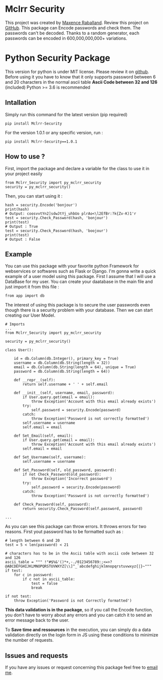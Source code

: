 # Mclrr Security
This project was created by [Maxence Raballand](https://maxenceraballand.com). Review this project on [GitHub](https://github.com/maxencerb/Mclrr_Security).
This package can Encode passwords and check them. The passwords can't be decoded. Thanks to a random generator, each passwords can be encoded in 600,000,000,000+ variations.
# Python Security Package
This version for python is under MIT license. Please review it on [github](https://github.com/maxencerb/Mclrr_Security/blob/master/LICENSE).
Before using it you have to know that it only supports password between 6 and 20 characters in the normal ascii table **Ascii Code between 32 and 126** (included)
Python >= 3.6 is recommended
## Intallation
Simply run this command for the latest version (pip required)

	pip install Mclrr-Security

For the version 1.0.1 or any specific version, run :

	pip install Mclrr-Security==1.0.1
## How to use ?
 First, import the package and declare a variable for the class to use it in your project easily

	from Mclrr_Security import py_mclrr_security
	security = py_mclrr_security()
Then, you can start using it :

	hash = security.Encode('bonjour')
	print(hash)
	# Output: coosvvtYn2]sdwJtYj_uhbUo plrAo<\l2EfBr:?k{Zv-K)1'r
	test = security.Check_Password(hash, 'bonjour')
	print(test)
	# Output : True
	test = security.Check_Password(hash, 'boojour')
	print(test)
	# Output : False
## Example
You can use this package with your favorite python Framework for webservices or softwares such as Flask or Django. I'm gonna write a quick example of a user model using this package. First I assume that I will use a DataBase for my user. You can create your daatabase in the main file and just import it from this file :

	from app import db
The interest of using this package is to secure the user passwords even though there is a security problem with your database. Then we can start creating our User Model.

	# Imports
	...
	from Mclrr_Security import py_mclrr_security
	
	security = py_mclrr_security()

	class User():
		
		id = db.Column(db.Integer(), primary_key = True)
		username = db.Column(db.String(length = 32))
		email = db.Column(db.String(length = 64), unique = True)
		password = db.Column(db.String(length = 64))

		def __repr__(self):
			return self.username + ' ' + self.email

		def __init__(self, username, email, password):
			if User.query.get(email = email):
				throw Exception('Account with this email already exists')
			try:
				self.password = security.Encode(password)
			catch:
				throw Exception('Password is not correctly formatted')
			self.username = username
			self.email = email

		def Set_Email(self, email):
			if User.query.get(email = email):
				throw Exception('Account with this email already exists')
			self.email = email

		def Set_Username(self, username):
			self.username = username

		def Set_Password(self, old_password, password):
			if not Check_Password(old_password):
				throw Exception('Incorrect password')
			try:
				self.password = security.Encode(password)
			catch:
				throw Exception('Password is not correctly formatted')
				
		def Check_Password(self, password):
			return security.Check_Password(self.password, password)

	...

As you can see this package can throw errors. It throws errors for two reasons. First yout password has to be formatted such as :

	# length between 6 and 20
	test = 5 < len(password) < 21

	# characters has to be in the Ascii table with ascii code between 32 and 126
	ascii_table = """ !"#$%&'()*+,-./0123456789:;<=>?@ABCDEFGHIJKLMNOPQRSTUVWXYZ[\\]^_`abcdefghijklmnopqrstuvwxyz{|}~"""
	if test:
		for c in password:
			if c not in ascii_table:
				test = false
				break
	
	if not test:
		throw Exception('Password is not Correctly formatted')

**This data validation is in the package**, so if you call the Encode function, you don't have to worry about any errors and you can catch it to send an error message back to the user.

To **Save time and ressources** in the execution, you can simply do a data validation directly on the login form in JS using these conditions to minimize the number of requests.
## Issues and requests
If you have any issues or request concerning this package feel free to [email me](mailto:maxenceraballand00@gmail.com?subject=Mclrr%20Security%20package%20python%20v1.0.1).